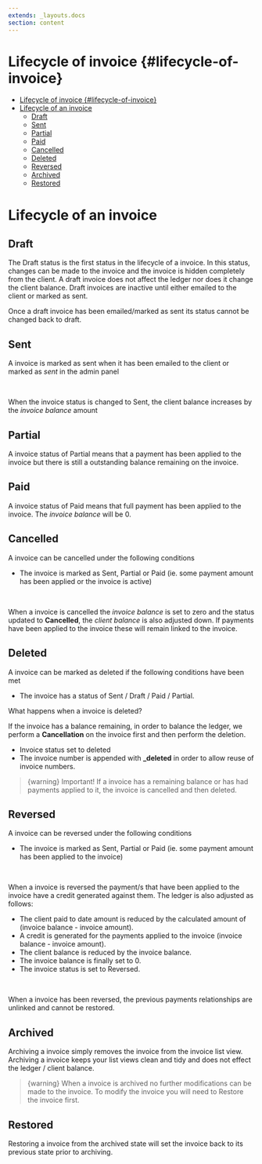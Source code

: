 ```yaml
---
extends: _layouts.docs
section: content
---
```


# Lifecycle of invoice {#lifecycle-of-invoice}

- [Lifecycle of invoice {#lifecycle-of-invoice}](#lifecycle-of-invoice-lifecycle-of-invoice)
- [Lifecycle of an invoice](#lifecycle-of-an-invoice)
  - [Draft](#draft)
  - [Sent](#sent)
  - [Partial](#partial)
  - [Paid](#paid)
  - [Cancelled](#cancelled)
  - [Deleted](#deleted)
  - [Reversed](#reversed)
  - [Archived](#archived)
  - [Restored](#restored)

# Lifecycle of an invoice

## Draft

<p>The Draft status is the first status in the lifecycle of a invoice. In this status, changes can be made to the invoice and the invoice is hidden completely from the client. A draft invoice does not affect the ledger nor does it change the client balance. Draft invoices are inactive until either emailed to the client or marked as sent.</p>

<x-warning>
    Once a draft invoice has been emailed/marked as sent its status cannot be changed back to draft.
</x-warning>

## Sent

<p>A invoice is marked as sent when it has been emailed to the client or marked as <i>sent</i> in the admin panel</p>
<br>
<p>When the invoice status is changed to Sent, the client balance increases by the <i>invoice balance</i> amount</p>

## Partial

<p>A invoice status of Partial means that a payment has been applied to the invoice but there is still a outstanding balance remaining on the invoice.</p>

## Paid

<p>A invoice status of Paid means that full payment has been applied to the invoice. The <i>invoice balance</i> will be 0.</p>

## Cancelled

<p>A invoice can be cancelled under the following conditions</p>

* The invoice is marked as Sent, Partial or Paid (ie. some payment amount has been applied or the invoice is active)

<br>
<p>When a invoice is cancelled the <i>invoice balance</i> is set to zero and the status updated to <b>Cancelled</b>, the <i>client balance</i> is also adjusted down. If payments have been applied to the invoice these will remain linked to the invoice.</p>

## Deleted

<p>A invoice can be marked as deleted if the following conditions have been met</p>

* The invoice has a status of Sent / Draft / Paid / Partial.

What happens when a invoice is deleted?

If the invoice has a balance remaining, in order to balance the ledger, we perform a <b>Cancellation</b> on the invoice first and then perform the deletion.

* Invoice status set to deleted
* The invoice number is appended with <b>_deleted</b> in order to allow reuse of invoice numbers.


> {warning}
Important! If a invoice has a remaining balance or has had payments applied to it, the invoice is cancelled and then deleted.


## Reversed

<p>A invoice can be reversed under the following conditions</p>

* The invoice is marked as Sent, Partial or Paid (ie. some payment amount has been applied to the invoice)

<br>
<p>When a invoice is reversed the payment/s that have been applied to the invoice have a credit generated against them. The ledger is also adjusted as follows:</p>


* The client paid to date amount is reduced by the calculated amount of (invoice balance - invoice amount).
* A credit is generated for the payments applied to the invoice (invoice balance - invoice amount).
* The client balance is reduced by the invoice balance.
* The invoice balance is finally set to 0.
* The invoice status is set to Reversed.

<br>
<p>When a invoice has been reversed, the previous payments relationships are unlinked and cannot be restored.</p>

## Archived

Archiving a invoice simply removes the invoice from the invoice list view. Archiving a invoice keeps your list views clean and tidy and does not effect the ledger / client balance.

> {warning}
When a invoice is archived no further modifications can be made to the invoice. To modify the invoice you will need to Restore the invoice first.


## Restored

Restoring a invoice from the archived state will set the invoice back to its previous state prior to archiving.